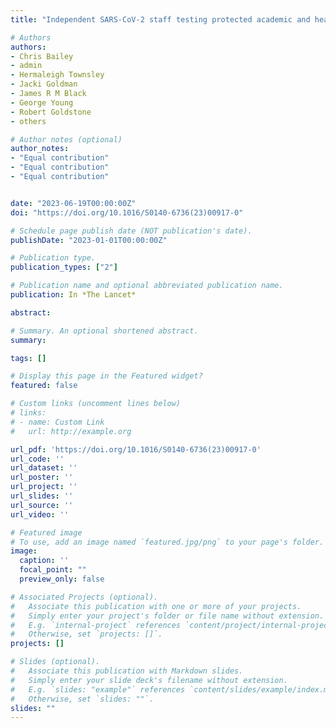 ```yaml
---
title: "Independent SARS-CoV-2 staff testing protected academic and health-care institutions in northwest London"

# Authors
authors:
- Chris Bailey
- admin
- Hermaleigh Townsley
- Jacki Goldman
- James R M Black
- George Young
- Robert Goldstone
- others

# Author notes (optional)
author_notes:
- "Equal contribution"
- "Equal contribution"
- "Equal contribution"


date: "2023-06-19T00:00:00Z"
doi: "https://doi.org/10.1016/S0140-6736(23)00917-0"

# Schedule page publish date (NOT publication's date).
publishDate: "2023-01-01T00:00:00Z"

# Publication type.
publication_types: ["2"]

# Publication name and optional abbreviated publication name.
publication: In *The Lancet*

abstract: 

# Summary. An optional shortened abstract.
summary:

tags: []

# Display this page in the Featured widget?
featured: false

# Custom links (uncomment lines below)
# links:
# - name: Custom Link
#   url: http://example.org

url_pdf: 'https://doi.org/10.1016/S0140-6736(23)00917-0'
url_code: ''
url_dataset: ''
url_poster: ''
url_project: ''
url_slides: ''
url_source: ''
url_video: ''

# Featured image
# To use, add an image named `featured.jpg/png` to your page's folder. 
image:
  caption: ''
  focal_point: ""
  preview_only: false

# Associated Projects (optional).
#   Associate this publication with one or more of your projects.
#   Simply enter your project's folder or file name without extension.
#   E.g. `internal-project` references `content/project/internal-project/index.md`.
#   Otherwise, set `projects: []`.
projects: []

# Slides (optional).
#   Associate this publication with Markdown slides.
#   Simply enter your slide deck's filename without extension.
#   E.g. `slides: "example"` references `content/slides/example/index.md`.
#   Otherwise, set `slides: ""`.
slides: ""
---
```


